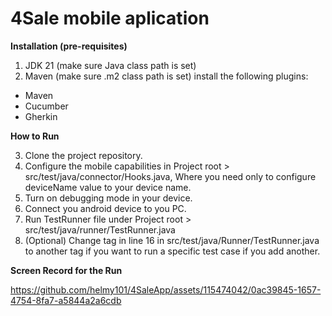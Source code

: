 # 4Sale mobile aplication

**Installation (pre-requisites)**

1. JDK 21 (make sure Java class path is set)
2. Maven (make sure .m2 class path is set)
   install the following plugins:
* Maven
* Cucumber
* Gherkin

**How to Run**

3. Clone the project repository.
4. Configure the mobile capabilities in Project root > src/test/java/connector/Hooks.java, Where you need only to configure deviceName value to your device name.
4. Turn on debugging mode in your device.
5. Connect you android device to you PC.
6. Run TestRunner file under Project root > src/test/java/runner/TestRunner.java
7. (Optional) Change tag in line 16 in src/test/java/Runner/TestRunner.java to another tag if you want to run a specific test case if you add another.

**Screen Record for the Run**


https://github.com/helmy101/4SaleApp/assets/115474042/0ac39845-1657-4754-8fa7-a5844a2a6cdb

